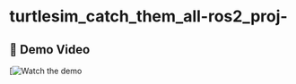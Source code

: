 # turtlesim_catch_them_all-ros2_proj-


## 🎥 Demo Video

[![Watch the demo](https://drive.google.com/file/d/1nMv8GKOW14EC9iJiMG70DiiFUFm0Jdel/view?usp=sharing)
